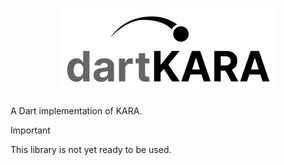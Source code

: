<div align="center">
  <h1 align="center">
    <picture>
      <source media="(prefers-color-scheme: dark)" srcset="images/dartkara_dark.png">
      <img alt="dart-kara" src="images/dartkara_light.png">
    </picture>
  </h1>
</div>

A Dart implementation of KARA.

> [!IMPORTANT]
> This library is not yet ready to be used.
